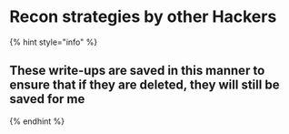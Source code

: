 # Recon strategies by other Hackers

{% hint style="info" %}
## These write-ups are saved in this manner to ensure that if they are deleted, they will still be saved for me
{% endhint %}
